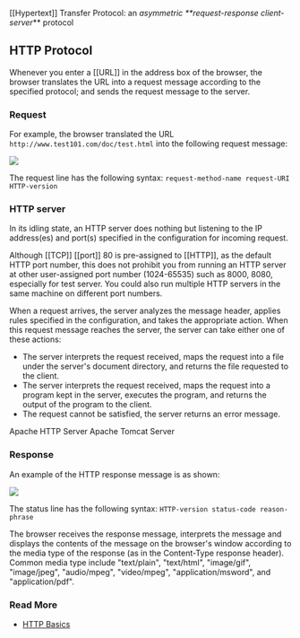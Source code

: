 [[Hypertext]] Transfer Protocol: an _asymmetric **request-response client-server_** protocol

## HTTP Protocol
Whenever you enter a [[URL]] in the address box of the browser, the browser translates the URL into a request message according to the specified protocol; and sends the request message to the server.

### Request

For example, the browser translated the URL `http://www.test101.com/doc/test.html` into the following request message:

![](https://www3.ntu.edu.sg/home/ehchua/programming/webprogramming/images/HTTP_RequestMessageExample.png)

The request line has the following syntax: `request-method-name request-URI HTTP-version`

### HTTP server

In its idling state, an HTTP server does nothing but listening to the IP address(es) and port(s) specified in the configuration for incoming request. 

Although [[TCP]] [[port]] 80 is pre-assigned to [[HTTP]], as the default HTTP port number, this does not prohibit you from running an HTTP server at other user-assigned port number (1024-65535) such as 8000, 8080, especially for test server. You could also run multiple HTTP servers in the same machine on different port numbers.

When a request arrives, the server analyzes the message header, applies rules specified in the configuration, and takes the appropriate action. When this request message reaches the server, the server can take either one of these actions:

- The server interprets the request received, maps the request into a file under the server's document directory, and returns the file requested to the client.
- The server interprets the request received, maps the request into a program kept in the server, executes the program, and returns the output of the program to the client.
- The request cannot be satisfied, the server returns an error message.

Apache HTTP Server 
Apache Tomcat Server

### Response
An example of the HTTP response message is as shown:

![](https://www3.ntu.edu.sg/home/ehchua/programming/webprogramming/images/HTTP_ResponseMessageExample.png)

The status line has the following syntax: `HTTP-version status-code reason-phrase`

The browser receives the response message, interprets the message and displays the contents of the message on the browser's window according to the media type of the response (as in the Content-Type response header). Common media type include "text/plain", "text/html", "image/gif", "image/jpeg", "audio/mpeg", "video/mpeg", "application/msword", and "application/pdf".

### Read More
- [HTTP Basics](https://www3.ntu.edu.sg/home/ehchua/programming/webprogramming/HTTP_Basics.html)
